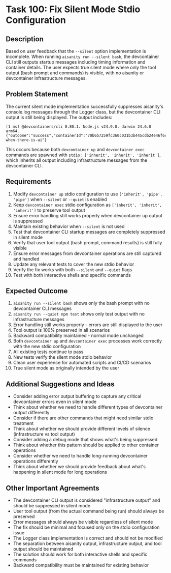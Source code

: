 # Task 100: Fix Silent Mode Stdio Configuration

## Description
Based on user feedback that the `--silent` option implementation is incomplete. When running `aisanity run --silent bash`, the devcontainer CLI still outputs startup messages including timing information and container details. The user expects true silent mode where only the tool output (bash prompt and commands) is visible, with no aisanity or devcontainer infrastructure messages.

## Problem Statement
The current silent mode implementation successfully suppresses aisanity's console.log messages through the Logger class, but the devcontainer CLI output is still being displayed. The output includes:
```
[1 ms] @devcontainers/cli 0.80.1. Node.js v24.9.0. darwin 24.6.0 arm64.
{"outcome":"success","containerId":"70b6b7259fc360c031b3b445cdb24e46f6cc7338f227d78f44ff903408e2e9d2","remoteUser":"bun","remoteWorkspaceFolder":"/workspaces/aba9-when-there-is-ai"}
```

This occurs because both `devcontainer up` and `devcontainer exec` commands are spawned with `stdio: ['inherit', 'inherit', 'inherit']`, which inherits all output including infrastructure messages from the devcontainer CLI.

## Requirements
1. Modify `devcontainer up` stdio configuration to use `['inherit', 'pipe', 'pipe']` when `--silent` or `--quiet` is enabled
2. Keep `devcontainer exec` stdio configuration as `['inherit', 'inherit', 'inherit']` to preserve tool output
3. Ensure error handling still works properly when devcontainer up output is suppressed
4. Maintain existing behavior when `--silent` is not used
5. Test that devcontainer CLI startup messages are completely suppressed in silent mode
6. Verify that user tool output (bash prompt, command results) is still fully visible
7. Ensure error messages from devcontainer operations are still captured and handled
8. Update any relevant tests to cover the new stdio behavior
9. Verify the fix works with both `--silent` and `--quiet` flags
10. Test with both interactive shells and specific commands

## Expected Outcome
1. `aisanity run --silent bash` shows only the bash prompt with no devcontainer CLI messages
2. `aisanity run --quiet npm test` shows only test output with no infrastructure messages
3. Error handling still works properly - errors are still displayed to the user
4. Tool output is 100% preserved in all scenarios
5. Backward compatibility maintained - normal mode unchanged
6. Both `devcontainer up` and `devcontainer exec` processes work correctly with the new stdio configuration
7. All existing tests continue to pass
8. New tests verify the silent mode stdio behavior
9. Clean user experience for automated scripts and CI/CD scenarios
10. True silent mode as originally intended by the user

## Additional Suggestions and Ideas
- Consider adding error output buffering to capture any critical devcontainer errors even in silent mode
- Think about whether we need to handle different types of devcontainer output differently
- Consider if there are other commands that might need similar stdio treatment
- Think about whether we should provide different levels of silence (infrastructure vs tool output)
- Consider adding a debug mode that shows what's being suppressed
- Think about whether this pattern should be applied to other container operations
- Consider whether we need to handle long-running devcontainer operations differently
- Think about whether we should provide feedback about what's happening in silent mode for long operations

## Other Important Agreements
- The devcontainer CLI output is considered "infrastructure output" and should be suppressed in silent mode
- User tool output (from the actual command being run) should always be preserved
- Error messages should always be visible regardless of silent mode
- The fix should be minimal and focused only on the stdio configuration issue
- The Logger class implementation is correct and should not be modified
- The separation between aisanity output, infrastructure output, and tool output should be maintained
- The solution should work for both interactive shells and specific commands
- Backward compatibility must be maintained for existing behavior